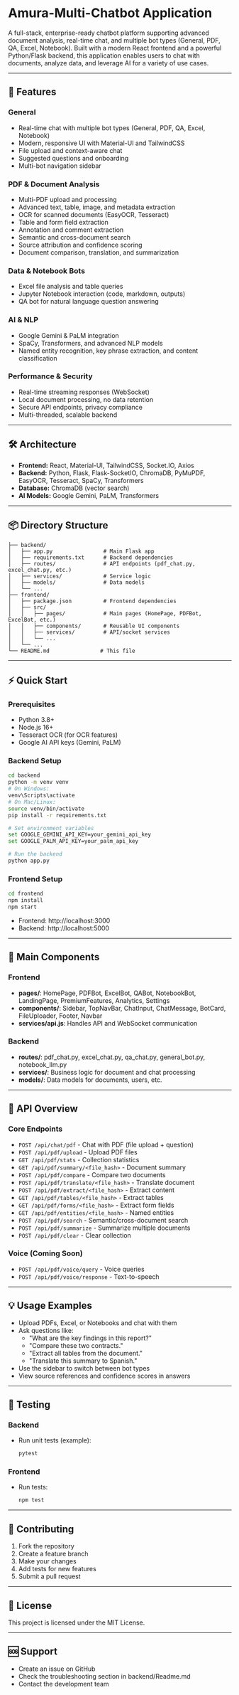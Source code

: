 # Amura-Multi-Chatbot Application

A full-stack, enterprise-ready chatbot platform supporting advanced document analysis, real-time chat, and multiple bot types (General, PDF, QA, Excel, Notebook). Built with a modern React frontend and a powerful Python/Flask backend, this application enables users to chat with documents, analyze data, and leverage AI for a variety of use cases.

---

## 🚀 Features

### General

- Real-time chat with multiple bot types (General, PDF, QA, Excel, Notebook)
- Modern, responsive UI with Material-UI and TailwindCSS
- File upload and context-aware chat
- Suggested questions and onboarding
- Multi-bot navigation sidebar

### PDF & Document Analysis

- Multi-PDF upload and processing
- Advanced text, table, image, and metadata extraction
- OCR for scanned documents (EasyOCR, Tesseract)
- Table and form field extraction
- Annotation and comment extraction
- Semantic and cross-document search
- Source attribution and confidence scoring
- Document comparison, translation, and summarization

### Data & Notebook Bots

- Excel file analysis and table queries
- Jupyter Notebook interaction (code, markdown, outputs)
- QA bot for natural language question answering

### AI & NLP

- Google Gemini & PaLM integration
- SpaCy, Transformers, and advanced NLP models
- Named entity recognition, key phrase extraction, and content classification

### Performance & Security

- Real-time streaming responses (WebSocket)
- Local document processing, no data retention
- Secure API endpoints, privacy compliance
- Multi-threaded, scalable backend

---

## 🛠️ Architecture

- **Frontend:** React, Material-UI, TailwindCSS, Socket.IO, Axios
- **Backend:** Python, Flask, Flask-SocketIO, ChromaDB, PyMuPDF, EasyOCR, Tesseract, SpaCy, Transformers
- **Database:** ChromaDB (vector search)
- **AI Models:** Google Gemini, PaLM, Transformers

---

## 📦 Directory Structure

```
├── backend/
│   ├── app.py                # Main Flask app
│   ├── requirements.txt      # Backend dependencies
│   ├── routes/               # API endpoints (pdf_chat.py, excel_chat.py, etc.)
│   ├── services/             # Service logic
│   ├── models/               # Data models
│   └── ...
├── frontend/
│   ├── package.json          # Frontend dependencies
│   ├── src/
│   │   ├── pages/            # Main pages (HomePage, PDFBot, ExcelBot, etc.)
│   │   ├── components/       # Reusable UI components
│   │   ├── services/         # API/socket services
│   │   └── ...
│   └── ...
└── README.md                # This file
```

---

## ⚡ Quick Start

### Prerequisites

- Python 3.8+
- Node.js 16+
- Tesseract OCR (for OCR features)
- Google AI API keys (Gemini, PaLM)

### Backend Setup

```bash
cd backend
python -m venv venv
# On Windows:
venv\Scripts\activate
# On Mac/Linux:
source venv/bin/activate
pip install -r requirements.txt

# Set environment variables
set GOOGLE_GEMINI_API_KEY=your_gemini_api_key
set GOOGLE_PALM_API_KEY=your_palm_api_key

# Run the backend
python app.py
```

### Frontend Setup

```bash
cd frontend
npm install
npm start
```

- Frontend: http://localhost:3000
- Backend: http://localhost:5000

---

## 🧩 Main Components

### Frontend

- **pages/**: HomePage, PDFBot, ExcelBot, QABot, NotebookBot, LandingPage, PremiumFeatures, Analytics, Settings
- **components/**: Sidebar, TopNavBar, ChatInput, ChatMessage, BotCard, FileUploader, Footer, Navbar
- **services/api.js**: Handles API and WebSocket communication

### Backend

- **routes/**: pdf_chat.py, excel_chat.py, qa_chat.py, general_bot.py, notebook_llm.py
- **services/**: Business logic for document and chat processing
- **models/**: Data models for documents, users, etc.

---

## 🔗 API Overview

### Core Endpoints

- `POST /api/chat/pdf` - Chat with PDF (file upload + question)
- `POST /api/pdf/upload` - Upload PDF files
- `GET /api/pdf/stats` - Collection statistics
- `GET /api/pdf/summary/<file_hash>` - Document summary
- `POST /api/pdf/compare` - Compare two documents
- `POST /api/pdf/translate/<file_hash>` - Translate document
- `POST /api/pdf/extract/<file_hash>` - Extract content
- `GET /api/pdf/tables/<file_hash>` - Extract tables
- `GET /api/pdf/forms/<file_hash>` - Extract form fields
- `GET /api/pdf/entities/<file_hash>` - Named entities
- `POST /api/pdf/search` - Semantic/cross-document search
- `POST /api/pdf/summarize` - Summarize multiple documents
- `POST /api/pdf/clear` - Clear collection

### Voice (Coming Soon)

- `POST /api/pdf/voice/query` - Voice queries
- `POST /api/pdf/voice/response` - Text-to-speech

---

## 💡 Usage Examples

- Upload PDFs, Excel, or Notebooks and chat with them
- Ask questions like:
  - "What are the key findings in this report?"
  - "Compare these two contracts."
  - "Extract all tables from the document."
  - "Translate this summary to Spanish."
- Use the sidebar to switch between bot types
- View source references and confidence scores in answers

---

## 🧪 Testing

### Backend

- Run unit tests (example):
  ```bash
  pytest
  ```

### Frontend

- Run tests:
  ```bash
  npm test
  ```

---

## 🤝 Contributing

1. Fork the repository
2. Create a feature branch
3. Make your changes
4. Add tests for new features
5. Submit a pull request

---

## 📄 License

This project is licensed under the MIT License.

---

## 🆘 Support

- Create an issue on GitHub
- Check the troubleshooting section in backend/Readme.md
- Contact the development team
